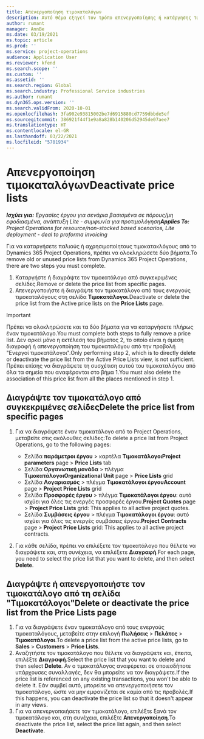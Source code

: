 ```yaml
---
title: Απενεργοποίηση τιμοκαταλόγων
description: Αυτό θέμα εξηγεί τον τρόπο απενεργοποίησης ή κατάργησης των μη χρησιμοποιούμενων ή παλιών τιμοκαταλόγων.
author: rumant
manager: AnnBe
ms.date: 03/19/2021
ms.topic: article
ms.prod: ''
ms.service: project-operations
audience: Application User
ms.reviewer: kfend
ms.search.scope: ''
ms.custom: ''
ms.assetid: ''
ms.search.region: Global
ms.search.industry: Professional Service industries
ms.author: rumant
ms.dyn365.ops.version: ''
ms.search.validFrom: 2020-10-01
ms.openlocfilehash: 3fa902e93815002be7d6915880cd7759dbbde5ef
ms.sourcegitcommit: 386921f44f1e9a8a828b140206d52945de07aee7
ms.translationtype: HT
ms.contentlocale: el-GR
ms.lasthandoff: 03/22/2021
ms.locfileid: "5701934"
---
```

# <a name="deactivate-price-lists"></a><span data-ttu-id="76228-103">Απενεργοποίηση τιμοκαταλόγων</span><span class="sxs-lookup"><span data-stu-id="76228-103">Deactivate price lists</span></span> 

<span data-ttu-id="76228-104">_**Ισχύει για:** Εργασίες έργου για σενάρια βασισμένα σε πόρους/μη εφοδιασμένα, ανάπτυξη Lite - συμφωνία για προτιμολόγηση_</span><span class="sxs-lookup"><span data-stu-id="76228-104">_**Applies To:** Project Operations for resource/non-stocked based scenarios, Lite deployment - deal to proforma invoicing_</span></span>

<span data-ttu-id="76228-105">Για να καταργήσετε παλιούς ή αχρησιμοποίητους τιμοκατακλόγους από το Dynamics 365 Project Operations, πρέπει να ολοκληρώσετε δύο βήματα.</span><span class="sxs-lookup"><span data-stu-id="76228-105">To remove old or unused price lists from Dynamics 365 Project Operations, there are two steps you must complete.</span></span> 

1. <span data-ttu-id="76228-106">Καταργήστε ή διαγράψτε τον τιμοκατάλογο από συγκεκριμένες σελίδες.</span><span class="sxs-lookup"><span data-stu-id="76228-106">Remove or delete the price list from specific pages.</span></span>
2. <span data-ttu-id="76228-107">Απενεργοποιήστε ή διαγράψτε τον τιμοκατάλογο από τους ενεργούς τιμοκαταλόγους στη σελίδα **Τιμοκατάλογοι**.</span><span class="sxs-lookup"><span data-stu-id="76228-107">Deactivate or delete the price list from the Active price lists on the **Price Lists** page.</span></span>

>[!IMPORTANT]
> <span data-ttu-id="76228-108">Πρέπει να ολοκληρώσετε και τα δύο βήματα για να καταργήσετε πλήρως έναν τιμοκατάλογο.</span><span class="sxs-lookup"><span data-stu-id="76228-108">You must complete both steps to fully remove a price list.</span></span> <span data-ttu-id="76228-109">Δεν αρκεί μόνο η εκτέλεση του βήματος 2, το οποίο είναι η άμεση διαγραφή ή απενεργοποίηση του τιμοκαταλόγου από την προβολή "Ενεργοί τιμοκατάλογοι".</span><span class="sxs-lookup"><span data-stu-id="76228-109">Only performing step 2, which is to directly delete or deactivate the price list from the Active Price Lists view, is not sufficient.</span></span> <span data-ttu-id="76228-110">Πρέπει επίσης να διαγράψετε τη συσχέτιση αυτού του τιμοκαταλόγου από όλα τα σημεία που αναφέρονται στο βήμα 1.</span><span class="sxs-lookup"><span data-stu-id="76228-110">You must also delete the association of this price list from all the places mentioned in step 1.</span></span>

## <a name="delete-the-price-list-from-specific-pages"></a><span data-ttu-id="76228-111">Διαγράψτε τον τιμοκατάλογο από συγκεκριμένες σελίδες</span><span class="sxs-lookup"><span data-stu-id="76228-111">Delete the price list from specific pages</span></span>
1. <span data-ttu-id="76228-112">Για να διαγράψετε έναν τιμοκατάλογο από το Project Operations, μεταβείτε στις ακόλουθες σελίδες:</span><span class="sxs-lookup"><span data-stu-id="76228-112">To delete a price list from Project Operations, go to the following pages:</span></span>  

      - <span data-ttu-id="76228-113">Σελίδα **παράμετροι έργου** > καρτέλα **Τιμοκατάλογοι**</span><span class="sxs-lookup"><span data-stu-id="76228-113">**Project parameters** page > **Price Lists** tab</span></span>
      - <span data-ttu-id="76228-114">Σελίδα **Οργανωτική μονάδα** > πλέγμα **Τιμοκατάλογοι**</span><span class="sxs-lookup"><span data-stu-id="76228-114">**Organizational Unit** page > **Price Lists** grid</span></span>
      - <span data-ttu-id="76228-115">Σελίδα **Λογαριασμός** > πλέγμα **Τιμοκατάλογοι έργου**</span><span class="sxs-lookup"><span data-stu-id="76228-115">**Account** page > **Project Price Lists** grid</span></span>
      - <span data-ttu-id="76228-116">Σελίδα **Προσφορές έργου** > πλέγμα **Τιμοκατάλογοι έργου**: αυτό ισχύει για όλες τις ενεργές προσφορές έργου.</span><span class="sxs-lookup"><span data-stu-id="76228-116">**Project Quotes** page > **Project Price Lists** grid: This applies to all active project quotes.</span></span>
      - <span data-ttu-id="76228-117">Σελίδα **Συμβάσεις έργου** > πλέγμα **Τιμοκατάλογοι έργου**: αυτό ισχύει για όλες τις ενεργές συμβάσεις έργου.</span><span class="sxs-lookup"><span data-stu-id="76228-117">**Project Contracts** page > **Project Price Lists** grid: This applies to all active project contracts.</span></span>

 2. <span data-ttu-id="76228-118">Για κάθε σελίδα, πρέπει να επιλέξετε τον τιμοκατάλογο που θέλετε να διαγράψετε και, στη συνέχεια, να επιλέξετε **Διαγραφή**.</span><span class="sxs-lookup"><span data-stu-id="76228-118">For each page, you need to select the price list that you want to delete, and then select **Delete**.</span></span> 
 
## <a name="delete-or-deactivate-the-price-list-from-the-price-lists-page"></a><span data-ttu-id="76228-119">Διαγράψτε ή απενεργοποιήστε τον τιμοκατάλογο από τη σελίδα "Τιμοκατάλογοι"</span><span class="sxs-lookup"><span data-stu-id="76228-119">Delete or deactivate the price list from the Price Lists page</span></span>
 
1. <span data-ttu-id="76228-120">Για να διαγράψετε έναν τιμοκατάλογο από τους ενεργούς τιμοκαταλόγους, μεταβείτε στην επιλογή **Πωλήσεις** > **Πελάτες** > **Τιμοκατάλογοι**.</span><span class="sxs-lookup"><span data-stu-id="76228-120">To delete a price list from the active price lists, go to **Sales** > **Customers** > **Price Lists**.</span></span> 
2. <span data-ttu-id="76228-121">Αναζητήστε τον τιμοκατάλογο που θέλετε να διαγράψετε και, έπειτα, επιλέξτε **Διαγραφή**.</span><span class="sxs-lookup"><span data-stu-id="76228-121">Select the price list that you want to delete and then select **Delete**.</span></span> <span data-ttu-id="76228-122">Αν ο τιμοκατάλογος αναφέρεται σε οποιεσδήποτε υπάρχουσες συναλλαγές, δεν θα μπορείτε να τον διαγράψετε.</span><span class="sxs-lookup"><span data-stu-id="76228-122">If the price list is referenced on any existing transactions, you won't be able to delete it.</span></span> <span data-ttu-id="76228-123">Εάν συμβεί αυτό, μπορείτε να απενεργοποιήσετε τον τιμοκατάλογο, ώστε να μην εμφανίζεται σε καμία από τις προβολές.</span><span class="sxs-lookup"><span data-stu-id="76228-123">If this happens, you can deactivate the price list so that it doesn't appear in any views.</span></span> 
3. <span data-ttu-id="76228-124">Για να απενεργοποιήσετε τον τιμοκατάλογο, επιλέξτε ξανά τον τιμοκατάλογο και, στη συνέχεια, επιλέξτε **Απενεργοποίηση**.</span><span class="sxs-lookup"><span data-stu-id="76228-124">To deactivate the price list, select the price list again, and then select **Deactivate**.</span></span>   
